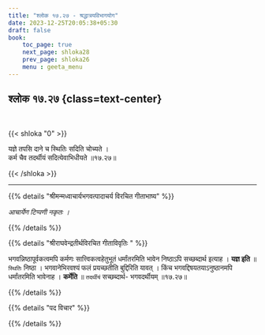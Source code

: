 ```yaml
---
title: "श्लोक १७.२७ - श्रद्धात्रयविभागयोग"
date: 2023-12-25T20:05:38+05:30
draft: false
book:
    toc_page: true
    next_page: shloka28
    prev_page: shloka26
    menu : geeta_menu
---
```




## श्लोक १७.२७ {class=text-center}

<br/>

{{< shloka  "0"  >}}

यज्ञे तपसि दाने च स्थितिः सदिति चोच्यते ।  
कर्म चैव तदर्थीयं सदित्येवाभिधीयते ॥१७.२७॥

{{< /shloka >}}

---


{{% details "श्रीमन्मध्वाचार्यभगवत्पादाचर्य विरचित  गीताभाष्य" %}}

*आचार्येण टिप्पणी नकृतः ।*

{{% /details %}}



{{% details "श्रीराघवेन्द्रतीर्थविरचित गीताविवृतिः " %}}

भगवन्निष्ठापूर्वकत्वमपि कर्मणः सात्त्विकत्वहेतुभूतं धर्मांतरमिति भावेन निष्ठाऽपि 
सच्छब्दार्थ इत्याह । **यज्ञ इति** ॥ `स्थितिः` निष्ठा । भगवानेभिरवश्यं फलं 
प्रयच्छतीति बुद्दिरिति यावत्‌ । किंच भगवद्दिषयतयाऽनुष्ठानमपि धर्मांतरमिति 
भावेनाह । **कर्मेति** ॥ `तदर्थीयं` सच्छब्दार्थ- भगवदर्थीयम्‌
॥१७.२७॥

{{% /details %}}



{{% details "पद विचार" %}}


{{% /details %}}
